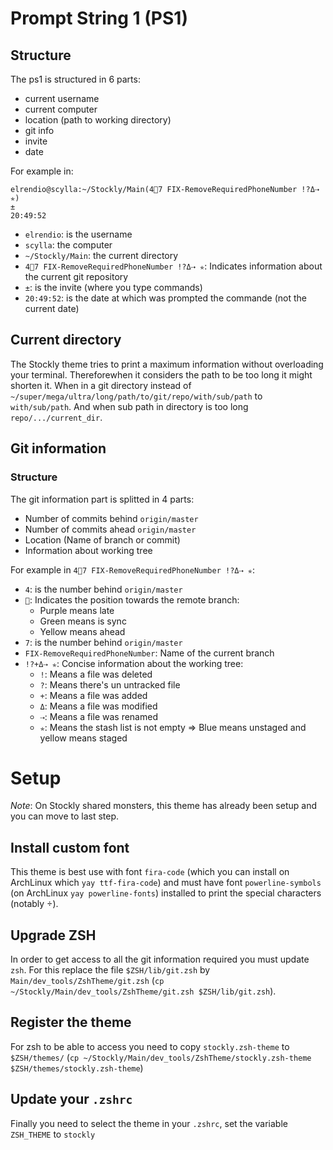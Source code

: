 # Prompt String 1 (PS1)
## Structure
The ps1 is structured in 6 parts:
- current username
- current computer
- location (path to working directory)
- git info
- invite
- date

For example in:
```
elrendio@scylla:~/Stockly/Main(47 FIX-RemoveRequiredPhoneNumber !?Δ⇢ ✯)
±                                                                                           20:49:52
```

 - `elrendio`: is the username
 - `scylla`: the computer
 - `~/Stockly/Main`: the current directory
 - `47 FIX-RemoveRequiredPhoneNumber !?Δ⇢ ✯`: Indicates information about the current git repository
 - `±`: is the invite (where you type commands)
 - `20:49:52`: is the date at which was prompted the commande (not the current date)

## Current directory
The Stockly theme tries to print a maximum information without overloading your terminal. Thereforewhen it considers the path to be too long it might shorten it.
When in a git directory instead of `~/super/mega/ultra/long/path/to/git/repo/with/sub/path` to `with/sub/path`. And when sub path in directory is too long `repo/.../current_dir`.

## Git information
### Structure
The git information part is splitted in 4 parts:
- Number of commits behind `origin/master`
- Number of commits ahead `origin/master`
- Location (Name of branch or commit)
- Information about working tree

For example in `47 FIX-RemoveRequiredPhoneNumber !?Δ⇢ ✯`:
- `4`: is the number behind `origin/master`
- ``: Indicates the position towards the remote branch:
  - Purple means late
  - Green means is sync
  - Yellow means ahead
- `7`: is the number behind `origin/master`
- `FIX-RemoveRequiredPhoneNumber`: Name of the current branch
- `!?+Δ⇢ ✯`: Concise information about the working tree:
  - `!`: Means a file was deleted
  - `?`: Means there's un untracked file
  - `+`: Means a file was added
  - `Δ`: Means a file was modified
  - `⇢`: Means a file was renamed
  - `✯`: Means the stash list is not empty
 => Blue means unstaged and yellow means staged 

# Setup
*Note*: On Stockly shared monsters, this theme has already been setup and you can move to last step.

## Install custom font
This theme is best use with font `fira-code` (which you can install on ArchLinux which `yay ttf-fira-code`) and must have font `powerline-symbols` (on ArchLinux `yay powerline-fonts`) installed to print the special characters (notably ).

## Upgrade ZSH
In order to get access to all the git information required you must update `zsh`. For this replace the file `$ZSH/lib/git.zsh` by `Main/dev_tools/ZshTheme/git.zsh` (`cp ~/Stockly/Main/dev_tools/ZshTheme/git.zsh $ZSH/lib/git.zsh`).

## Register the theme
For zsh to be able to access you need to copy `stockly.zsh-theme` to `$ZSH/themes/` (`cp ~/Stockly/Main/dev_tools/ZshTheme/stockly.zsh-theme $ZSH/themes/stockly.zsh-theme`)

## Update your `.zshrc`
Finally you need to select the theme in your `.zshrc`, set the variable `ZSH_THEME` to `stockly`
